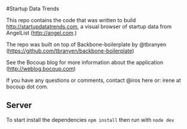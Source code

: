 #Startup Data Trends

This repo contains the code that was written to build http://startupdatatrends.com, a visual browser of startup data from AngelList (http://angel.com.)

The repo was built on top of Backbone-boilerplate by @tbranyen (https://github.com/tbranyen/backbone-boilerplate)

See the Bocoup blog for more information about the application (http://weblog.bocoup.com)

If you have any questions or comments, contact @iros here or: irene at bocoup dot com.

Server
------

To start install the dependencies `npm install` then run with `node dev`
